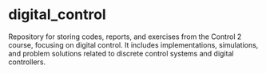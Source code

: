 # digital_control
Repository for storing codes, reports, and exercises from the Control 2 course, focusing on digital control. It includes implementations, simulations, and problem solutions related to discrete control systems and digital controllers.

